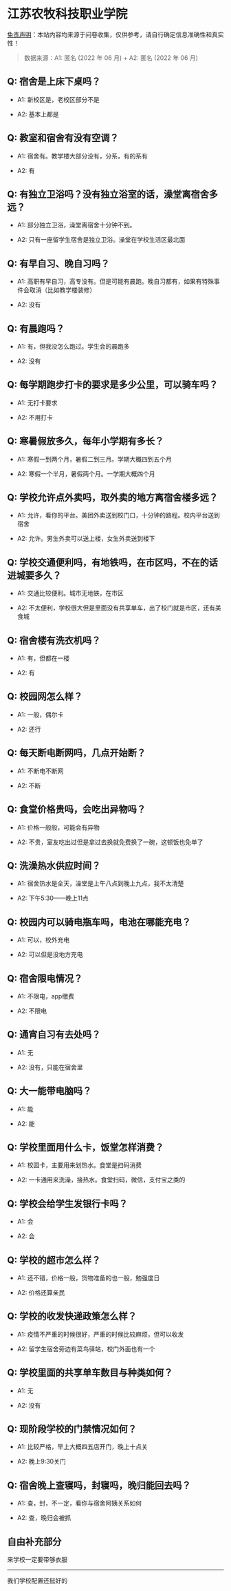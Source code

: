 # 江苏农牧科技职业学院

[免责声明](https://colleges.chat/#_3)：本站内容均来源于问卷收集，仅供参考，请自行确定信息准确性和真实性！

> 数据来源：A1: 匿名 (2022 年 06 月) + A2: 匿名 (2022 年 06 月)

## Q: 宿舍是上床下桌吗？

- A1: 新校区是，老校区部分不是

- A2: 基本上都是

## Q: 教室和宿舍有没有空调？

- A1: 宿舍有。教学楼大部分没有，分系，有的系有

- A2: 有

## Q: 有独立卫浴吗？没有独立浴室的话，澡堂离宿舍多远？

- A1: 部分独立卫浴，澡堂离宿舍十分钟不到。

- A2: 只有一座留学生宿舍是独立卫浴。澡堂在学校生活区最北面

## Q: 有早自习、晚自习吗？

- A1: 高职有早自习，高专没有。但是可能有晨跑。晚自习都有，如果有特殊事件会取消（比如教学楼装修）

- A2: 没有

## Q: 有晨跑吗？

- A1: 有，但我没怎么跑过。学生会的晨跑多

- A2: 没有

## Q: 每学期跑步打卡的要求是多少公里，可以骑车吗？

- A1: 无打卡要求

- A2: 不用打卡

## Q: 寒暑假放多久，每年小学期有多长？

- A1: 寒假一到两个月，暑假二到三月。学期大概四到五个月

- A2: 寒假一个半月，暑假两个月。一学期大概四个月

## Q: 学校允许点外卖吗，取外卖的地方离宿舍楼多远？

- A1: 允许，看你的平台。美团外卖送到校门口，十分钟的路程。校内平台送到宿舍

- A2: 允许。男生外卖可以送上楼，女生外卖送到楼下

## Q: 学校交通便利吗，有地铁吗，在市区吗，不在的话进城要多久？

- A1: 交通比较便利。城市无地铁，在市区

- A2: 不太便利，学校很大但是里面没有共享单车，出了校门就是市区，还有美食城

## Q: 宿舍楼有洗衣机吗？

- A1: 有，但都在一楼

- A2: 有

## Q: 校园网怎么样？

- A1: 一般，偶尔卡

- A2: 还行

## Q: 每天断电断网吗，几点开始断？

- A1: 不断电不断网

- A2: 不断

## Q: 食堂价格贵吗，会吃出异物吗？

- A1: 价格一般般，可能会有异物

- A2: 不贵，室友吃出过但是拿过去换就免费换了一碗，这顿饭也免单了

## Q: 洗澡热水供应时间？

- A1: 宿舍热水是全天，澡堂是上午八点到晚上九点，我不太清楚

- A2: 下午5:30——晚上11点

## Q: 校园内可以骑电瓶车吗，电池在哪能充电？

- A1: 可以，校外充电

- A2: 可以但是没地方充电

## Q: 宿舍限电情况？

- A1: 不限电，app缴费

- A2: 不限电

## Q: 通宵自习有去处吗？

- A1: 无

- A2: 没有，只能在宿舍里

## Q: 大一能带电脑吗？

- A1: 能

- A2: 能

## Q: 学校里面用什么卡，饭堂怎样消费？

- A1: 校园卡，主要用来划热水。食堂是扫码消费

- A2: 一卡通用来洗澡，接热水。食堂扫码，微信，支付宝之类的

## Q: 学校会给学生发银行卡吗？

- A1: 会

- A2: 会

## Q: 学校的超市怎么样？

- A1: 还不错，价格一般，货物准备的也一般，勉强度日

- A2: 价格还算亲民

## Q: 学校的收发快递政策怎么样？

- A1: 疫情不严重的时候很好，严重的时候比较麻烦，但可以收发

- A2: 留学生宿舍旁边有菜鸟驿站，校门外面也有一个

## Q: 学校里面的共享单车数目与种类如何？

- A1: 无

- A2: 没有

## Q: 现阶段学校的门禁情况如何？

- A1: 比较严格，早上大概四五店开门，晚上十点关

- A2: 晚上9:30关门

## Q: 宿舍晚上查寝吗，封寝吗，晚归能回去吗？

- A1: 查，封，不一定，看你与宿舍阿姨关系如何

- A2: 查，晚归会被抓

## 自由补充部分

来学校一定要带够衣服

***

我们学校配置还挺好的